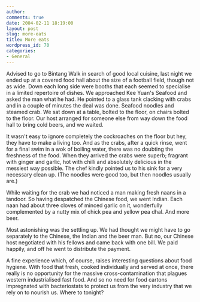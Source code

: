 ```yaml
---
author:
comments: true
date: 2004-02-11 18:19:00
layout: post
slug: more-eats
title: More eats
wordpress_id: 70
categories:
- General
---
```


Advised to go to Bintang Walk in search of good local cuisine, last night we ended up at a covered food hall about the size of a football field, though not as wide. Down each long side were booths that each seemed to specialise in a limited repertoire of dishes. We approached Kee Yuan's Seafood and asked the man what he had. He pointed to a glass tank clacking with crabs and in a couple of minutes the deal was done. Seafood noodles and steamed crab. We sat down at a table, bolted to the floor, on chairs bolted to the floor. Our host arranged for someone else from way down the food hall to bring cold beers, and we waited.

It wasn't easy to ignore completely the cockroaches on the floor but hey, they have to make a living too. And as the crabs, after a quick rinse, went for a final swim in a wok of boiling water, there was no doubting the freshness of the food. When they arrived the crabs were superb; fragrant with ginger and garlic, hot with chilli and absolutely delicious in the messiest way possible. The chef kindly pointed us to his sink for a very necessary clean up. (The noodles were good too, but then noodles usually are.)

While waiting for the crab we had noticed a man making fresh naans in a tandoor. So having despatched the Chinese food, we went Indian. Each naan had about three cloves of minced garlic on it, wonderfully complemented by a nutty mix of chick pea and yellow pea dhal. And more beer.

Most astonishing was the settling up. We had thought we might have to go separately to the Chinese, the Indian and the beer man. But no, our Chinese host negotiated with his fellows and came back with one bill. We paid happily, and off he went to distribute the payment.

A fine experience which, of course, raises interesting questions about food hygiene. With food that fresh, cooked individually and served at once, there really is no opportunity for the massive cross-contamination that plagues western industrialised fast food. And so no need for food cartons impregnated with bacteriostats to protect us from the very industry that we rely on to nourish us. Where to tonight?
